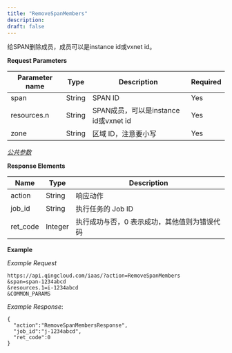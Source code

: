 ```yaml
---
title: "RemoveSpanMembers"
description: 
draft: false
---
```




给SPAN删除成员，成员可以是instance id或vxnet id。

**Request Parameters**

| Parameter name | Type | Description | Required |
| --- | --- | --- | --- |
| span | String | SPAN ID | Yes |
| resources.n | String | SPAN成员，可以是instance id或vxnet id | Yes |
| zone | String | 区域 ID，注意要小写 | Yes |

[_公共参数_](../../common/parameters.html#api-common-parameters)

**Response Elements**

| Name | Type | Description |
| --- | --- | --- |
| action | String | 响应动作 |
| job_id | String | 执行任务的 Job ID |
| ret_code | Integer | 执行成功与否，0 表示成功，其他值则为错误代码 |

**Example**

_Example Request_

```
https://api.qingcloud.com/iaas/?action=RemoveSpanMembers
&span=span-1234abcd
&resources.1=i-1234abcd
&COMMON_PARAMS
```

_Example Response_:

```
{
  "action":"RemoveSpanMembersResponse",
  "job_id":"j-1234abcd",
  "ret_code":0
}
```
